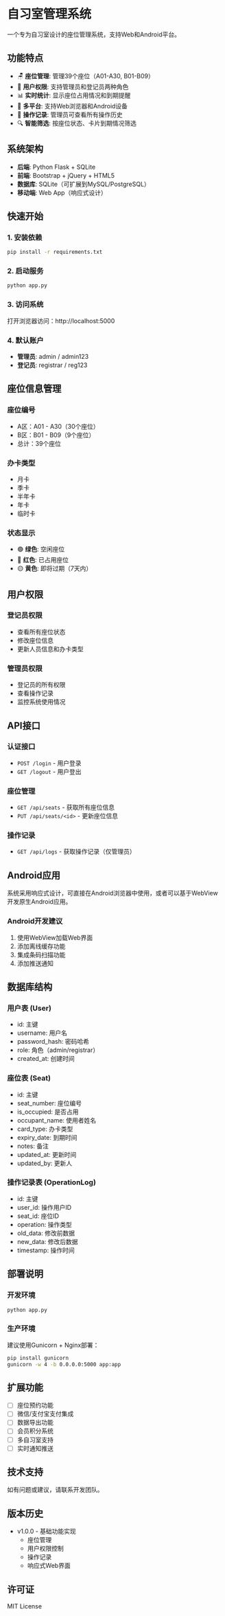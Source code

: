 # 自习室管理系统

一个专为自习室设计的座位管理系统，支持Web和Android平台。

## 功能特点

- 🪑 **座位管理**: 管理39个座位（A01-A30, B01-B09）
- 👥 **用户权限**: 支持管理员和登记员两种角色
- 📊 **实时统计**: 显示座位占用情况和到期提醒
- 📱 **多平台**: 支持Web浏览器和Android设备
- 📝 **操作记录**: 管理员可查看所有操作历史
- 🔍 **智能筛选**: 按座位状态、卡片到期情况筛选

## 系统架构

- **后端**: Python Flask + SQLite
- **前端**: Bootstrap + jQuery + HTML5
- **数据库**: SQLite（可扩展到MySQL/PostgreSQL）
- **移动端**: Web App（响应式设计）

## 快速开始

### 1. 安装依赖

```bash
pip install -r requirements.txt
```

### 2. 启动服务

```bash
python app.py
```

### 3. 访问系统

打开浏览器访问：http://localhost:5000

### 4. 默认账户

- **管理员**: admin / admin123
- **登记员**: registrar / reg123

## 座位信息管理

### 座位编号
- A区：A01 - A30（30个座位）
- B区：B01 - B09（9个座位）
- 总计：39个座位

### 办卡类型
- 月卡
- 季卡
- 半年卡
- 年卡
- 临时卡

### 状态显示
- 🟢 **绿色**: 空闲座位
- 🔴 **红色**: 已占用座位
- 🟡 **黄色**: 即将过期（7天内）

## 用户权限

### 登记员权限
- 查看所有座位状态
- 修改座位信息
- 更新人员信息和办卡类型

### 管理员权限
- 登记员的所有权限
- 查看操作记录
- 监控系统使用情况

## API接口

### 认证接口
- `POST /login` - 用户登录
- `GET /logout` - 用户登出

### 座位管理
- `GET /api/seats` - 获取所有座位信息
- `PUT /api/seats/<id>` - 更新座位信息

### 操作记录
- `GET /api/logs` - 获取操作记录（仅管理员）

## Android应用

系统采用响应式设计，可直接在Android浏览器中使用，或者可以基于WebView开发原生Android应用。

### Android开发建议
1. 使用WebView加载Web界面
2. 添加离线缓存功能
3. 集成条码扫描功能
4. 添加推送通知

## 数据库结构

### 用户表 (User)
- id: 主键
- username: 用户名
- password_hash: 密码哈希
- role: 角色（admin/registrar）
- created_at: 创建时间

### 座位表 (Seat)
- id: 主键
- seat_number: 座位编号
- is_occupied: 是否占用
- occupant_name: 使用者姓名
- card_type: 办卡类型
- expiry_date: 到期时间
- notes: 备注
- updated_at: 更新时间
- updated_by: 更新人

### 操作记录表 (OperationLog)
- id: 主键
- user_id: 操作用户ID
- seat_id: 座位ID
- operation: 操作类型
- old_data: 修改前数据
- new_data: 修改后数据
- timestamp: 操作时间

## 部署说明

### 开发环境
```bash
python app.py
```

### 生产环境
建议使用Gunicorn + Nginx部署：

```bash
pip install gunicorn
gunicorn -w 4 -b 0.0.0.0:5000 app:app
```

## 扩展功能

- [ ] 座位预约功能
- [ ] 微信/支付宝支付集成
- [ ] 数据导出功能
- [ ] 会员积分系统
- [ ] 多自习室支持
- [ ] 实时通知推送

## 技术支持

如有问题或建议，请联系开发团队。

## 版本历史

- v1.0.0 - 基础功能实现
  - 座位管理
  - 用户权限控制
  - 操作记录
  - 响应式Web界面

## 许可证

MIT License 
